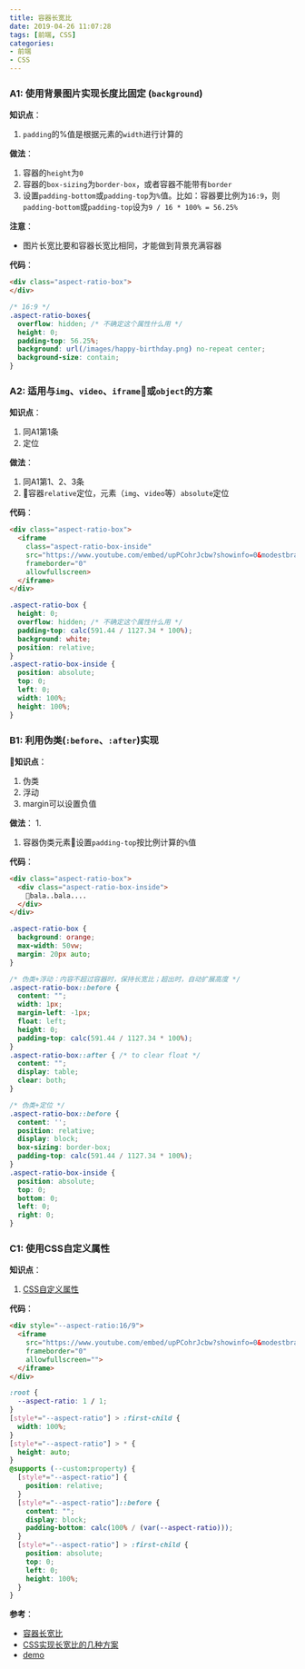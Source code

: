 ```yaml
---
title: 容器长宽比
date: 2019-04-26 11:07:28
tags: [前端, CSS]
categories:
- 前端
- CSS
---
```


### A1: 使用背景图片实现长度比固定 (`background`)
**知识点**：
1. `padding`的%值是根据元素的`width`进行计算的

**做法**：
1. 容器的`height`为`0`
2. 容器的`box-sizing`为`border-box`，或者容器不能带有`border`
3. 设置`padding-bottom`或`padding-top`为`%`值。比如：容器要比例为`16:9`，则`padding-bottom`或`padding-top`设为`9 / 16 * 100% = 56.25%`

**注意**：
- 图片长宽比要和容器长宽比相同，才能做到背景充满容器

**代码**：
```html
<div class="aspect-ratio-box">
</div>
```

```css
/* 16:9 */
.aspect-ratio-boxes{
  overflow: hidden; /* 不确定这个属性什么用 */
  height: 0; 
  padding-top: 56.25%; 
  background: url(/images/happy-birthday.png) no-repeat center;
  background-size: contain;
}
```

### A2: 适用与`img`、`video`、`iframe`或`object`的方案
**知识点**：
1. 同A1第1条
2. 定位

**做法**：
1. 同A1第1、2、3条
2. 容器`relative`定位，元素（`img`、`video`等）`absolute`定位

**代码**：
```html
<div class="aspect-ratio-box"> 
  <iframe 
    class="aspect-ratio-box-inside" 
    src="https://www.youtube.com/embed/upPCohrJcbw?showinfo=0&modestbranding=1" 
    frameborder="0" 
    allowfullscreen>
  </iframe> 
</div>
```

```css
.aspect-ratio-box { 
  height: 0; 
  overflow: hidden; /* 不确定这个属性什么用 */
  padding-top: calc(591.44 / 1127.34 * 100%); 
  background: white; 
  position: relative; 
} 
.aspect-ratio-box-inside { 
  position: absolute; 
  top: 0; 
  left: 0; 
  width: 100%; 
  height: 100%; 
}
```

### B1: 利用伪类(`:before`、`:after`)实现
**知识点**： 
1. 伪类
2. 浮动
3. margin可以设置负值

**做法**：
1. 
1. 容器伪类元素设置`padding-top`按比例计算的`%`值

**代码**：

```html
<div class="aspect-ratio-box">
  <div class="aspect-ratio-box-inside">
    bala..bala....
  </div>
</div>
```

```css
.aspect-ratio-box {
  background: orange;
  max-width: 50vw;
  margin: 20px auto;
}

/* 伪类+浮动：内容不超过容器时，保持长宽比；超出时，自动扩展高度 */
.aspect-ratio-box::before {
  content: "";
  width: 1px;
  margin-left: -1px;
  float: left;
  height: 0;
  padding-top: calc(591.44 / 1127.34 * 100%);
}
.aspect-ratio-box::after { /* to clear float */
  content: "";
  display: table;
  clear: both;
}

/* 伪类+定位 */
.aspect-ratio-box::before {
  content: '';
  position: relative;
  display: block;
  box-sizing: border-box;
  padding-top: calc(591.44 / 1127.34 * 100%);
}
.aspect-ratio-box-inside {
  position: absolute;
  top: 0;
  bottom: 0;
  left: 0;
  right: 0;
}
```

### C1: 使用CSS自定义属性
**知识点**：
1. [CSS自定义属性](https://www.w3cplus.com/blog/tags/602.html)

**代码**：
```html
<div style="--aspect-ratio:16/9">
  <iframe 
    src="https://www.youtube.com/embed/upPCohrJcbw?showinfo=0&modestbranding=1" 
    frameborder="0" 
    allowfullscreen="">
  </iframe>
</div>
```

```css
:root {
  --aspect-ratio: 1 / 1;
}
[style*="--aspect-ratio"] > :first-child {
  width: 100%;
}
[style*="--aspect-ratio"] > * {  
  height: auto;
} 
@supports (--custom:property) {
  [style*="--aspect-ratio"] {
    position: relative;
  }
  [style*="--aspect-ratio"]::before {
    content: "";
    display: block;
    padding-bottom: calc(100% / (var(--aspect-ratio)));
  }  
  [style*="--aspect-ratio"] > :first-child {
    position: absolute;
    top: 0;
    left: 0;
    height: 100%;
  }  
}
```

**参考**：
- [容器长宽比](https://www.w3cplus.com/css/aspect-ratio-boxes.html)
- [CSS实现长宽比的几种方案](https://www.w3cplus.com/css/aspect-ratio.html)
- [demo](https://codepen.io/zhengjitf/pen/YErxrE?editors=0100)